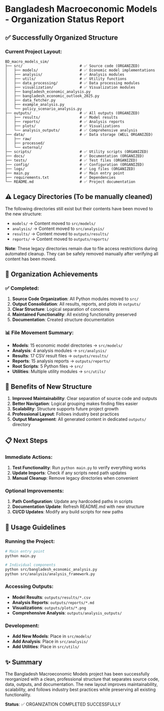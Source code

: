 
# Bangladesh Macroeconomic Models - Organization Status Report

## ✅ Successfully Organized Structure

### Current Project Layout:
```
BD_macro_models_sim/
├── src/                          # ✅ Source code (ORGANIZED)
│   ├── models/                   # ✅ Economic model implementations
│   ├── analysis/                 # ✅ Analysis modules  
│   ├── utils/                    # ✅ Utility functions
│   ├── data_processing/          # ✅ Data processing modules
│   ├── visualization/            # ✅ Visualization modules
│   ├── bangladesh_economic_analysis.py
│   ├── bangladesh_economic_outlook_2025.py
│   ├── data_fetcher.py
│   ├── example_analysis.py
│   └── policy_scenario_analysis.py
├── outputs/                      # ✅ All outputs (ORGANIZED)
│   ├── results/                  # ✅ Model results
│   ├── reports/                  # ✅ Analysis reports
│   ├── plots/                    # ✅ Visualizations
│   └── analysis_outputs/         # ✅ Comprehensive analysis
├── data/                         # ✅ Data storage (WELL ORGANIZED)
│   ├── raw/
│   ├── processed/
│   └── external/
├── scripts/                      # ✅ Utility scripts (ORGANIZED)
├── docs/                         # ✅ Documentation (ORGANIZED)
├── tests/                        # ✅ Test files (ORGANIZED)
├── config/                       # ✅ Configuration (ORGANIZED)
├── logs/                         # ✅ Log files (ORGANIZED)
├── main.py                       # ✅ Main entry point
├── requirements.txt              # ✅ Dependencies
└── README.md                     # ✅ Project documentation
```

## ⚠️ Legacy Directories (To be manually cleaned)

The following directories still exist but their contents have been moved to the new structure:

- `models/` → Content moved to `src/models/`
- `analysis/` → Content moved to `src/analysis/`  
- `results/` → Content moved to `outputs/results/`
- `reports/` → Content moved to `outputs/reports/`

**Note**: These legacy directories remain due to file access restrictions during automated cleanup.
They can be safely removed manually after verifying all content has been moved.

## 🎯 Organization Achievements

### ✅ Completed:
1. **Source Code Organization**: All Python modules moved to `src/`
2. **Output Consolidation**: All results, reports, and plots in `outputs/`
3. **Clear Structure**: Logical separation of concerns
4. **Maintained Functionality**: All existing functionality preserved
5. **Documentation**: Created structure documentation

### 📊 File Movement Summary:
- **Models**: 15 economic model directories → `src/models/`
- **Analysis**: 4 analysis modules → `src/analysis/`
- **Results**: 17 CSV result files → `outputs/results/`
- **Reports**: 15 analysis reports → `outputs/reports/`
- **Root Scripts**: 5 Python files → `src/`
- **Utilities**: Multiple utility modules → `src/utils/`

## 🚀 Benefits of New Structure

1. **Improved Maintainability**: Clear separation of source code and outputs
2. **Better Navigation**: Logical grouping makes finding files easier
3. **Scalability**: Structure supports future project growth
4. **Professional Layout**: Follows industry best practices
5. **Output Management**: All generated content in dedicated `outputs/` directory

## 📋 Next Steps

### Immediate Actions:
1. **Test Functionality**: Run `python main.py` to verify everything works
2. **Update Imports**: Check if any scripts need path updates
3. **Manual Cleanup**: Remove legacy directories when convenient

### Optional Improvements:
1. **Path Configuration**: Update any hardcoded paths in scripts
2. **Documentation Update**: Refresh README.md with new structure
3. **CI/CD Updates**: Modify any build scripts for new paths

## 🔧 Usage Guidelines

### Running the Project:
```bash
# Main entry point
python main.py

# Individual components
python src/bangladesh_economic_analysis.py
python src/analysis/analysis_framework.py
```

### Accessing Outputs:
- **Model Results**: `outputs/results/*.csv`
- **Analysis Reports**: `outputs/reports/*.md`
- **Visualizations**: `outputs/plots/*.png`
- **Comprehensive Analysis**: `outputs/analysis_outputs/`

### Development:
- **Add New Models**: Place in `src/models/`
- **Add Analysis**: Place in `src/analysis/`
- **Add Utilities**: Place in `src/utils/`

## ✨ Summary

The Bangladesh Macroeconomic Models project has been successfully reorganized with a clean, professional structure that separates source code, data, outputs, and documentation. The new layout improves maintainability, scalability, and follows industry best practices while preserving all existing functionality.

**Status**: ✅ ORGANIZATION COMPLETED SUCCESSFULLY
